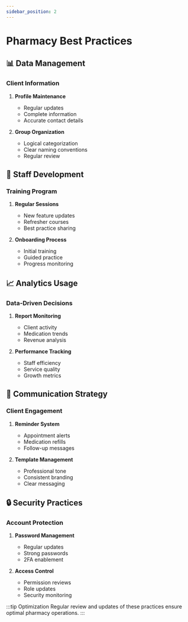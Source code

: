 ```yaml
---
sidebar_position: 2
---
```


# Pharmacy Best Practices

## 📊 Data Management

### Client Information

1. **Profile Maintenance**
   - Regular updates
   - Complete information
   - Accurate contact details

2. **Group Organization**
   - Logical categorization
   - Clear naming conventions
   - Regular review

## 👥 Staff Development

### Training Program

1. **Regular Sessions**
   - New feature updates
   - Refresher courses
   - Best practice sharing

2. **Onboarding Process**
   - Initial training
   - Guided practice
   - Progress monitoring

## 📈 Analytics Usage

### Data-Driven Decisions

1. **Report Monitoring**
   - Client activity
   - Medication trends
   - Revenue analysis

2. **Performance Tracking**
   - Staff efficiency
   - Service quality
   - Growth metrics

## 📱 Communication Strategy

### Client Engagement

1. **Reminder System**
   - Appointment alerts
   - Medication refills
   - Follow-up messages

2. **Template Management**
   - Professional tone
   - Consistent branding
   - Clear messaging

## 🔒 Security Practices

### Account Protection

1. **Password Management**
   - Regular updates
   - Strong passwords
   - 2FA enablement

2. **Access Control**
   - Permission reviews
   - Role updates
   - Security monitoring

:::tip Optimization
Regular review and updates of these practices ensure optimal pharmacy operations.
::: 